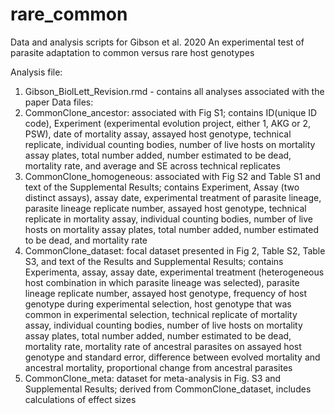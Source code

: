 # rare_common
Data and analysis scripts for Gibson et al. 2020 An experimental test of parasite adaptation to common versus rare host genotypes

Analysis file: 
1) Gibson_BiolLett_Revision.rmd - contains all analyses associated with the paper
Data files:
1) CommonClone_ancestor: associated with Fig S1; contains ID(unique ID code), Experiment (experimental evolution project, either 1, AKG or 2, PSW), date of mortality assay, assayed host genotype, technical replicate, individual counting bodies, number of live hosts on mortality assay plates, total number added, number estimated to be dead, mortality rate, and average and SE across technical replicates
2) CommonClone_homogeneous: associated with Fig S2 and Table S1 and text of the Supplemental Results; contains Experiment, Assay (two distinct assays), assay date, experimental treatment of parasite lineage, parasite lineage replicate number, assayed host genotype, technical replicate in mortality assay, individual counting bodies, number of live hosts on mortality assay plates, total number added, number estimated to be dead, and mortality rate
3) CommonClone_dataset: focal dataset presented in Fig 2, Table S2, Table S3, and text of the Results and Supplemental Results; contains Experimenta, assay, assay date, experimental treatment (heterogeneous host combination in which parasite lineage was selected), parasite lineage replicate number, assayed host genotype, frequency of host genotype during experimental selection, host genotype that was common in experimental selection, technical replicate of mortality assay, individual counting bodies, number of live hosts on mortality assay plates, total number added, number estimated to be dead, mortality rate, mortality rate of ancestral parasites on assayed host genotype and standard error, difference between evolved mortality and ancestral mortality, proportional change from ancestral parasites
4) CommonClone_meta: dataset for meta-analysis in Fig. S3 and Supplemental Results; derived from CommonClone_dataset, includes calculations of effect sizes
